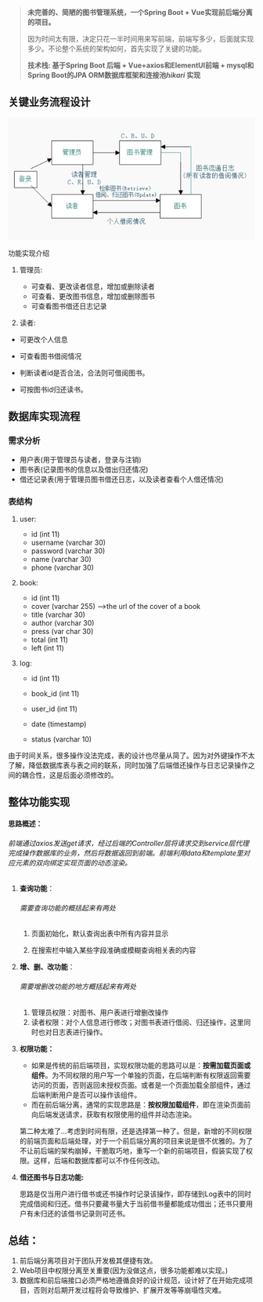 > **未完善的、简陋的图书管理系统，一个Spring Boot + Vue实现前后端分离的项目。**
>
> 因为时间太有限，决定只花一半时间用来写前端，前端写多少，后面就实现多少。不论整个系统的架构如何，首先实现了关键的功能。
>
> **技术栈: 基于Spring Boot 后端 + Vue+axios和ElementUI前端 + mysql和Spring Boot的JPA ORM数据库框架和连接池*hikari* 实现**





## 关键业务流程设计

![image-20200901011124493](.\流程.png)

功能实现介绍

1. 管理员: 
   - 可查看、更改读者信息，增加或删除读者
   - 可查看、更改图书信息，增加或删除图书
   - 可查看图书借还日志记录
   
2.  读者:
   
   - 可更改个人信息
   
   - 可查看图书借阅情况
   - 判断读者id是否合法，合法则可借阅图书。
   - 可按图书id归还读书。



## 数据库实现流程

### 需求分析

- 用户表(用于管理员与读者，登录与注销)
- 图书表(记录图书的信息以及借出归还情况)
- 借还记录表(用于管理员图书借还日志，以及读者查看个人借还情况)

### 表结构

1. user: 
   - id  (int 11)
   - username  (varchar 30)
   - password  (varchar 30)
   - name  (varchar 30)
   - phone (varchar 30)
   
2. book:
   - id  (int 11)
   - cover  (varchar 255) —>the url of the cover of a book
   - title  (varchar 30)
   - author  (varchar 30)
   - press (var char 30)
   - total  (int 11)
   - left  (int 11)
   
3. log:
   
   - id (int 11)
   
   - book_id (int 11)
   - user_id (int 11)
   - date (timestamp)
   - status  (varchar 10)

由于时间关系，很多操作没法完成，表的设计也尽量从简了。因为对外键操作不太了解，降低数据库表与表之间的联系，同时加强了后端借还操作与日志记录操作之间的耦合性，这是后面必须修改的。



## 整体功能实现

#### 思路概述：

###### 前端通过axios发送get请求，经过后端的Controller层将请求交到service层代理完成操作数据库的业务，然后将数据返回到前端。前端利用data和template里对应元素的双向绑定实现页面的动态渲染。

1. **查询功能**：

   ###### 需要查询功能的概括起来有两处

   1. 页面初始化，默认查询出表中所有内容并显示

   2. 在搜索栏中输入某些字段准确或模糊查询相关表的内容

2. **增、删、改功能**：

   ######  需要增删改功能的地方概括起来有两处

   1. 管理员权限：对图书、用户表进行增删改操作
   2. 读者权限：对个人信息进行修改；对图书表进行借阅、归还操作，这里同时也对日志表进行操作。

3. **权限功能：**

   - 如果是传统的前后端项目，实现权限功能的思路可以是：**按需加载页面或组件**。为不同权限的用户写一个单独的页面，在后端判断有权限返回需要访问的页面，否则返回未授权页面。或者是一个页面加载全部组件，通过后端判断用户是否可以操作该组件。
   - 而在前后端分离，通常的实现思路是：**按权限加载组件**，即在渲染页面前向后端发送请求，获取有权限使用的组件并动态渲染。

   第二种太难了...考虑到时间有限，还是选择第一种了。但是，新增的不同权限的前端页面和后端处理，对于一个前后端分离的项目来说是很不优雅的。为了不让前后端的架构崩掉，干脆取巧地，重写一个新的前端项目，假装实现了权限。这样，后端和数据库都可以不作任何改动。

4. **借还图书与日志功能:**

   思路是仅当用户进行借书或还书操作时记录该操作，即存储到Log表中的同时完成借阅和归还。借书只要藏书量大于当前借书量都能成功借出；还书只要用户有未归还的该借书记录则可还书。

## 总结：

1. 前后端分离项目对于团队开发极其便捷有效。
2. Web项目中权限分离至关重要(因为没做这点，很多功能都难以实现。)
3. 数据库和前后端接口必须严格地遵循良好的设计规范，设计好了在开始完成项目，否则对后期开发过程将会导致维护、扩展开发等等崩塌性灾难。
